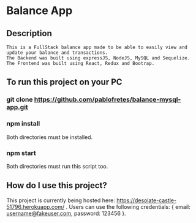   # Balance App

  ## Description
  
    This is a FullStack balance app made to be able to easily view and update your balance and transactions.
    The Backend was built using expressJS, NodeJS, MySQL and Sequelize.
    The Frontend was built using React, Redux and Bootrap.
    
 ## To run this project on your PC
 
 ### git clone https://github.com/pablofretes/balance-mysql-app.git
 
 ### npm install
 Both directories must be installed. 
 
 ### npm start
 
 Both directories must run this script too.
 
 ## How do I use this project?
 
 This project is currently being hosted here: https://desolate-castle-51796.herokuapp.com/ .
 Users can use the following credentials: { email: username@fakeuser.com, password: 123456 }.
